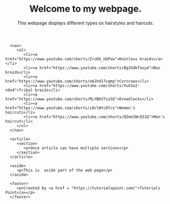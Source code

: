 <html>  
   <head> 
      <meta charset = "utf-8"> 
      <title>...</title> 
   </head> 
  
   <body> 
      <header role = "banner"> 
         <h1>Welcome to my webpage.</h1> 
         <p>This webpage displays different types os hairstyles and haircuts.</p> 
      </header> 
   
      <nav> 
         <ul> 
            <li><a href="https://www.youtube.com/shorts/ZrcKG_UGPxw">Knotless braids</a></li> 
            <li><a href="https://www.youtube.com/shorts/BgJG9kToxy4">Box braids</li> 
            <li><a href="https://www.youtube.com/shorts/oAJhd17sqmg">Cornrows</li> 
            <li><a href="https://www.youtube.com/shorts/XuX1o2-n9x4">Tribal braids</li>
            <li><a href="https://www.youtube.com/shorts/RLYBKV7szSQ">Dreadlocks</li>
            <li><a href="https://www.youtube.com/shorts/i8clWtc07cs">Women's haircuts</li>
            <li><a href="https://www.youtube.com/shorts/QImeIWcO31Q">Men's haircut</li>
         </ul> 
      </nav> 
   
      <article> 
         <section> 
            <p>Once article can have multiple sections</p>
         </section> 
      </article> 
   
      <aside> 
         <p>This is  aside part of the web page</p> 
      </aside> 
   
      <footer> 
         <p>Created by <a href = "https://tutorialspoint.com/">Tutorials Point</a></p> 
      </footer> 
   
   </body> 
</html> 
